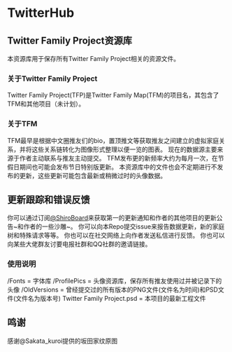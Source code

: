 # TwitterHub
## Twitter Family Project资源库
本资源库用于保存所有Twitter Family Project相关的资源文件。

### 关于Twitter Family Project
Twitter Family Project(TFP)是Twitter Family Map(TFM)的项目名，其包含了TFM和其他项目（未计划）。

### 关于TFM
TFM最早是根据中文圈推友们的bio，置顶推文等获取推友之间建立的虚拟家庭关系，并将这些关系链转化为图像形式整理以便一览的图表。
现在的数据源主要来源于作者主动联系与推友主动提交。
TFM发布更的新频率大约为每月一次，在节假日期间也可能会发布节日特别版更新。
本资源库中的文件也会不定期进行不发布的更新，这些更新可能包含最新或稍微过时的头像数据。

## 更新跟踪和错误反馈
你可以通过订阅[@ShiroBoard](https://t.me/ShiroBoard)来获取第一的更新通知和作者的其他项目的更新公告~和作者的一些沙雕~。
你可以向本Repo提交issue来报告数据更新，新的家庭树和特殊请求等等。
你也可以在社交网络上向作者发送私信进行反馈。
你也可以向某些大佬群友讨要电报社群和QQ社群的邀请链接。

### 使用说明
/Fonts = 字体库
/ProfilePics = 头像资源库，保存所有推友使用过并被记录下的头像
/OldVersions = 曾经提交过的所有版本的PNG文件(文件名为时间)和PSD文件(文件名为版本号)
Twitter Family Project.psd = 本项目的最新工程文件

## 鸣谢
感谢@Sakata_kuroi提供的坂田家纹原图 
